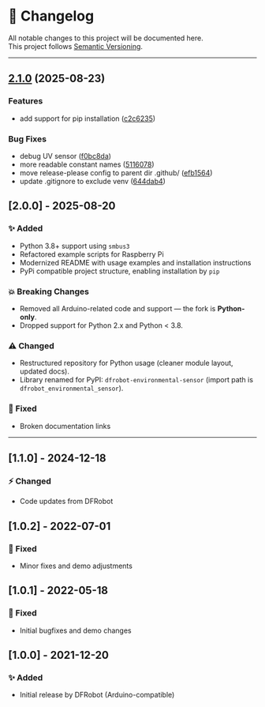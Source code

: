 # 📖 Changelog

All notable changes to this project will be documented here.  
This project follows [Semantic Versioning](https://semver.org/).

---

## [2.1.0](https://github.com/kallegrens/dfrobot_environmental_sensor/compare/v2.0.0...v2.1.0) (2025-08-23)


### Features

* add support for pip installation ([c2c6235](https://github.com/kallegrens/dfrobot_environmental_sensor/commit/c2c623589278f9df28bccebe54bfe61c14969708))


### Bug Fixes

* debug UV sensor ([f0bc8da](https://github.com/kallegrens/dfrobot_environmental_sensor/commit/f0bc8da651f41e2da8976e977b23c3c859e0c98f))
* more readable constant names ([5116078](https://github.com/kallegrens/dfrobot_environmental_sensor/commit/511607828dc470a7a62ff9ca71b17ec54b218e1c))
* move release-please config to parent dir .github/ ([efb1564](https://github.com/kallegrens/dfrobot_environmental_sensor/commit/efb1564d5c56c9e297ee6625bd5f9ae3501afc85))
* update .gitignore to exclude venv ([644dab4](https://github.com/kallegrens/dfrobot_environmental_sensor/commit/644dab4b779ea7ae5440e3c42f84580e17c3c14e))

## [2.0.0] - 2025-08-20

### ✨ Added

- Python 3.8+ support using `smbus3`
- Refactored example scripts for Raspberry Pi
- Modernized README with usage examples and installation instructions
- PyPi compatible project structure, enabling installation by `pip`

### 💥 Breaking Changes

- Removed all Arduino-related code and support — the fork is **Python-only**.
- Dropped support for Python 2.x and Python < 3.8.

### ⚠️ Changed

- Restructured repository for Python usage (cleaner module layout, updated docs).
- Library renamed for PyPI: `dfrobot-environmental-sensor` (import path is `dfrobot_environmental_sensor`).

### 🐛 Fixed

- Broken documentation links

---

## [1.1.0] - 2024-12-18

### ⚡ Changed

- Code updates from DFRobot

## [1.0.2] - 2022-07-01

### 🐛 Fixed

- Minor fixes and demo adjustments

## [1.0.1] - 2022-05-18

### 🐛 Fixed

- Initial bugfixes and demo changes

## [1.0.0] - 2021-12-20

### ✨ Added

- Initial release by DFRobot (Arduino-compatible)
